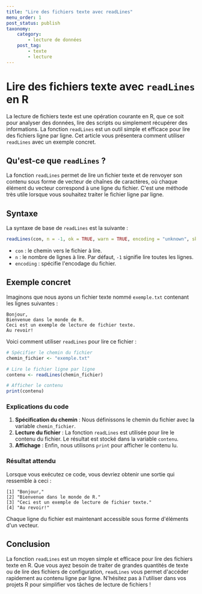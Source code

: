 ```yaml
---
title: "Lire des fichiers texte avec readLines"
menu_order: 1
post_status: publish
taxonomy:
    category:
        - lecture de données
    post_tag:
        - texte
        - lecture
---
```


# Lire des fichiers texte avec `readLines` en R

La lecture de fichiers texte est une opération courante en R, que ce soit pour analyser des données, lire des scripts ou simplement récupérer des informations. La fonction `readLines` est un outil simple et efficace pour lire des fichiers ligne par ligne. Cet article vous présentera comment utiliser `readLines` avec un exemple concret.

## Qu'est-ce que `readLines` ?

La fonction `readLines` permet de lire un fichier texte et de renvoyer son contenu sous forme de vecteur de chaînes de caractères, où chaque élément du vecteur correspond à une ligne du fichier. C'est une méthode très utile lorsque vous souhaitez traiter le fichier ligne par ligne.

## Syntaxe

La syntaxe de base de `readLines` est la suivante :

```R
readLines(con, n = -1, ok = TRUE, warn = TRUE, encoding = "unknown", skip = 0, ...)
```

- `con` : le chemin vers le fichier à lire.
- `n` : le nombre de lignes à lire. Par défaut, `-1` signifie lire toutes les lignes.
- `encoding` : spécifie l'encodage du fichier.

## Exemple concret

Imaginons que nous ayons un fichier texte nommé `exemple.txt` contenant les lignes suivantes :

```
Bonjour,
Bienvenue dans le monde de R.
Ceci est un exemple de lecture de fichier texte.
Au revoir!
```

Voici comment utiliser `readLines` pour lire ce fichier :

```R
# Spécifier le chemin du fichier
chemin_fichier <- "exemple.txt"

# Lire le fichier ligne par ligne
contenu <- readLines(chemin_fichier)

# Afficher le contenu
print(contenu)
```

### Explications du code

1. **Spécification du chemin** : Nous définissons le chemin du fichier avec la variable `chemin_fichier`.
2. **Lecture du fichier** : La fonction `readLines` est utilisée pour lire le contenu du fichier. Le résultat est stocké dans la variable `contenu`.
3. **Affichage** : Enfin, nous utilisons `print` pour afficher le contenu lu.

### Résultat attendu

Lorsque vous exécutez ce code, vous devriez obtenir une sortie qui ressemble à ceci :

```
[1] "Bonjour,"
[2] "Bienvenue dans le monde de R."
[3] "Ceci est un exemple de lecture de fichier texte."
[4] "Au revoir!"
```

Chaque ligne du fichier est maintenant accessible sous forme d'éléments d'un vecteur.

## Conclusion

La fonction `readLines` est un moyen simple et efficace pour lire des fichiers texte en R. Que vous ayez besoin de traiter de grandes quantités de texte ou de lire des fichiers de configuration, `readLines` vous permet d'accéder rapidement au contenu ligne par ligne. N'hésitez pas à l'utiliser dans vos projets R pour simplifier vos tâches de lecture de fichiers !

